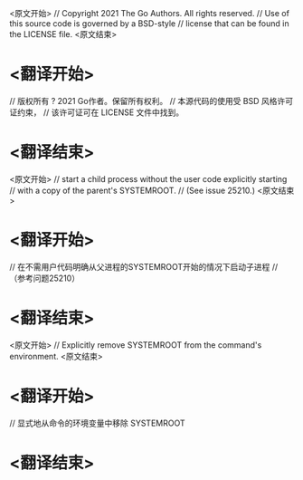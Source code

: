 
<原文开始>
// Copyright 2021 The Go Authors. All rights reserved.
// Use of this source code is governed by a BSD-style
// license that can be found in the LICENSE file.
<原文结束>

# <翻译开始>
// 版权所有 ? 2021 Go作者。保留所有权利。
// 本源代码的使用受 BSD 风格许可证约束，
// 该许可证可在 LICENSE 文件中找到。
# <翻译结束>


<原文开始>
// start a child process without the user code explicitly starting
// with a copy of the parent's SYSTEMROOT.
// (See issue 25210.)
<原文结束>

# <翻译开始>
// 在不需用户代码明确从父进程的SYSTEMROOT开始的情况下启动子进程
// （参考问题25210）
# <翻译结束>


<原文开始>
// Explicitly remove SYSTEMROOT from the command's environment.
<原文结束>

# <翻译开始>
// 显式地从命令的环境变量中移除 SYSTEMROOT
# <翻译结束>


